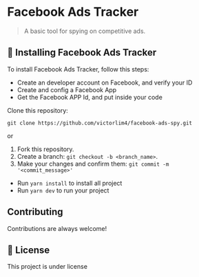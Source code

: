 # Facebook Ads Tracker

> A basic tool for spying on competitive ads.

## 🚀 Installing Facebook Ads Tracker

To install Facebook Ads Tracker, follow this steps:

* Create an developer account on Facebook, and verify your ID
* Create and config a Facebook App
* Get the Facebook APP Id, and put inside your code

Clone this repository:

```
git clone https://github.com/victorlim4/facebook-ads-spy.git
```

or

1. Fork this repository.
2. Create a branch: `git checkout -b <branch_name>`.
3. Make your changes and confirm them: `git commit -m '<commit_message>'`

* Run `yarn install` to install all project
* Run `yarn dev` to run your project


## Contributing

Contributions are always welcome!


## 📝 License

This project is under license
